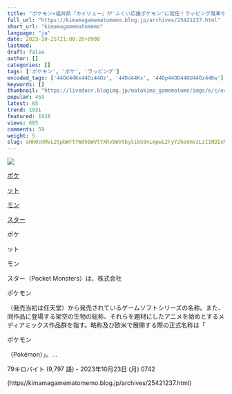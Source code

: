 ```yaml
---
title: "ポケモン×福井県『カイリュー』が'ふくい応援ポケモン'に就任！ラッピング電車やポケふたなどが登場へ "
full_url: "https://kimamagamematomemo.blog.jp/archives/25421237.html"
short_url: "kimamagamematomemo"
language: "ja"
date: 2023-10-25T21:00:26+0900
lastmod: 
draft: false
author: []
categories: []
tags: ['ポケモン', 'ポケ', 'ラッピング']
encoded_tags: ['44Od44Kx44Oi44Oz', '44Od44Kx', '44Op44OD44OU44Oz44Kw']
keywords: []
thumbnail: "https://livedoor.blogimg.jp/matakima_gamematome/imgs/e/c/ec1d7f42-s.jpg"
popular: 459
latest: 65
trend: 1931
featured: 1928
views: 685
comments: 59
weight: 5
slug: aHR0cHMvL2tpbWFtYWdhbWVtYXRvbWVtby5ibG9nLmpwL2FyY2hpdmVzLzI1NDIxMjM3Lmh0bWw=
---
```


![](https://livedoor.blogimg.jp/matakima_gamematome/imgs/e/c/ec1d7f42-s.jpg)

<div><a title='ポケットモンスター' href='https//ja.wikipedia.org/wiki/%E3%83%9D%E3%82%B1%E3%83%83%E3%83%88%E3%83%A2%E3%83%B3%E3%82%B9%E3%82%BF%E3%83%BC' target='_blank'><p>ポケ</p>ット<p>モン</p>スター</a> <p class='searchresult'><p>ポケ</p>ット<p>モン</p>スター（Pocket Monsters）は、株式会社<p>ポケモン</p>（発売当初は任天堂）から発売されているゲームソフトシリーズの名称。また、同作品に登場する架空の生物の総称、それらを題材にしたアニメを始めとするメディアミックス作品群を指す。略称及び欧米で展開する際の正式名称は「<p>ポケモン</p>（Pokémon）」。…</p> <p class='mw-search-result-data'>79キロバイト (9,797 語) - 2023年10月23日 (月) 0742</p></div>

(https//kimamagamematomemo.blog.jp/archives/25421237.html)
